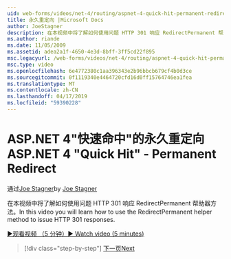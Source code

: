 ```yaml
---
uid: web-forms/videos/net-4/routing/aspnet-4-quick-hit-permanent-redirect
title: 永久重定向 |Microsoft Docs
author: JoeStagner
description: 在本视频中将了解如何使用问题 HTTP 301 响应 RedirectPermanent 帮助器方法。
ms.author: riande
ms.date: 11/05/2009
ms.assetid: adea2a1f-4650-4e3d-8bff-3ff5cd22f895
msc.legacyurl: /web-forms/videos/net-4/routing/aspnet-4-quick-hit-permanent-redirect
msc.type: video
ms.openlocfilehash: 6e4772380c1aa396343e2b96bbcb679cf4b0d3ce
ms.sourcegitcommit: 0f1119340e4464720cfd16d0ff15764746ea1fea
ms.translationtype: MT
ms.contentlocale: zh-CN
ms.lasthandoff: 04/17/2019
ms.locfileid: "59390228"
---
```

# <a name="aspnet-4-quick-hit---permanent-redirect"></a><span data-ttu-id="e2c3d-103">ASP.NET 4"快速命中"的永久重定向</span><span class="sxs-lookup"><span data-stu-id="e2c3d-103">ASP.NET 4 "Quick Hit" - Permanent Redirect</span></span>

<span data-ttu-id="e2c3d-104">通过[Joe Stagner](https://github.com/JoeStagner)</span><span class="sxs-lookup"><span data-stu-id="e2c3d-104">by [Joe Stagner](https://github.com/JoeStagner)</span></span>

<span data-ttu-id="e2c3d-105">在本视频中将了解如何使用问题 HTTP 301 响应 RedirectPermanent 帮助器方法。</span><span class="sxs-lookup"><span data-stu-id="e2c3d-105">In this video you will learn how to use the RedirectPermanent helper method to issue HTTP 301 responses.</span></span> 

[<span data-ttu-id="e2c3d-106">&#9654;观看视频 （5 分钟）</span><span class="sxs-lookup"><span data-stu-id="e2c3d-106">&#9654; Watch video (5 minutes)</span></span>](https://channel9.msdn.com/Blogs/ASP-NET-Site-Videos/aspnet-4-quick-hit-permanent-redirect)

> [!div class="step-by-step"]
> [<span data-ttu-id="e2c3d-107">下一页</span><span class="sxs-lookup"><span data-stu-id="e2c3d-107">Next</span></span>](aspnet-4-quick-hit-imperative-webforms-routing.md)
